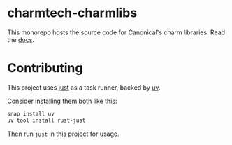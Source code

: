 # charmtech-charmlibs

This monorepo hosts the source code for Canonical's charm libraries. Read the [docs](https://documentation.ubuntu.com/charmlibs).

# Contributing

This project uses [just](https://github.com/casey/just) as a task runner, backed by [uv](https://github.com/astral-sh/uv).

Consider installing them both like this:

```bash
snap install uv
uv tool install rust-just
```

Then run `just` in this project for usage.
